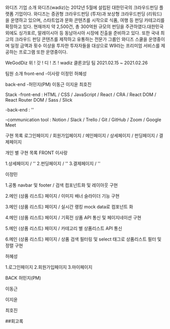 <img src="" alt >

와디즈 기업 소개
와디즈(wadiz)는 2012년 5월에 설립된 대한민국의 크라우드펀딩 플랫폼 기업이다.
와디즈는 증권형 크라우드펀딩 (투자)과 보상형 크라우드펀딩 (리워드)을 운영하고 있으며, 스타트업과 문화 콘텐츠를 시작으로 식품, 여행 등 펀딩 카테고리를 확장하고 있다. 현재까지 약 2,500건, 총 300억원 규모의 펀딩을 주관하였다.대한민국 외에도 싱가포르, 말레이시아 등 동남아시아 시장에 진출을 준비하고 있다. 또한 국내 최고의 크라우드 펀딩 콘텐츠를 제작하고 유통하는 전문가 그룹인 와디즈 스쿨을 운영중이며 일정 금액과 횟수 이상을 투자한 투자자들을 대상으로 W9라는 프리미엄 서비스를 제공하는 프로그램 또한 운영중이다.

WeGodDiz 위 ! 갓 ! 디 ! 즈 !
wadiz 클론코딩 팀
2021.02.15 ~ 2021.02.26

팀원 소개
front-end -이사랑 이정민 허혜성

back-end -허민지(PM) 이동근 이지윤 최호진

Stack
-front-end : HTML / CSS / JavaScript / React / CRA / React DOM / React Router DOM / Sass / Slick

-back-end : ''

-communication tool : Notion / Slack / Trello / Git / GitHub / Zoom / Google Meet

구현 목록
로그인페이지 / 회원가입페이지 / 메인페이지 / 상세페이지 / 펀딩페이지 / 결제페이지

개인 별 구현 목록
FRONT
이사랑

1.상세페이지 / '' 2.펀딩페이지 / '' 3.결제페이지 / ''

이정민

1.공통 navbar 및 footer / 검색 컴포넌트화 및 레이아웃 구현

2.메인 (상품 리스트) 페이지 / 이미지 배너 슬라이더 기능 구현

3.메인 (상품 리스트) 페이지 / 실시간 랭킹 mock data로 컴포넌트 화

4.메인 (상품 리스트) 페이지 / 기획전 상품 API 통신 및 페이지네이션 구현

5.메인 (상품 리스트) 페이지 / 카테고리 별 상품리스트 API 통신

6.메인 (상품 리스트) 페이지 / 상품 검색 필터링 및 select 태그로 상품리스트 필터 및 정렬 구현

허혜성

1.로그인페이지 2.회원가입페이지 3.마이페이지

BACK
허민지(PM)

이동근

이지윤

최호진

##회고록
